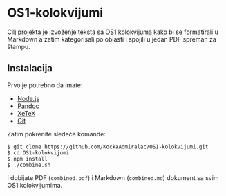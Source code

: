 # OS1-kolokvijumi
Cilj projekta je izvoženje teksta sa [OS1](http://os.etf.bg.ac.rs/OS1/) kolokvijuma kako bi se formatirali u Markdown a zatim kategorisali po oblasti i spojili u jedan PDF spreman za štampu.

## Instalacija
Prvo je potrebno da imate:
- [Node.js](https://nodejs.org/)
- [Pandoc](https://pandoc.org/)
- [XeTeX](http://xetex.sourceforge.net/)
- [Git](https://git-scm.com/)

Zatim pokrenite sledeće komande:
```console
$ git clone https://github.com/KockaAdmiralac/OS1-kolokvijumi.git
$ cd OS1-kolokvijumi
$ npm install
$ ./combine.sh
```
i dobijate PDF (`combined.pdf`) i Markdown (`combined.md`) dokument sa svim OS1 kolokvijumima.
